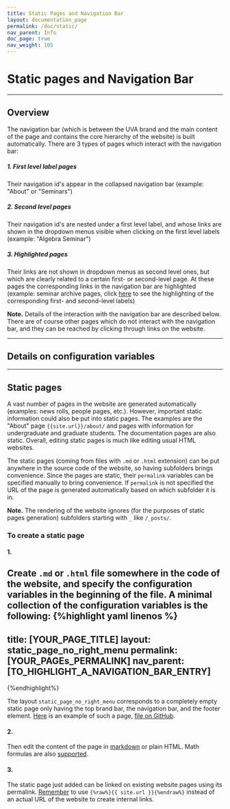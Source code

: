 ```yaml
---
title: Static Pages and Navigation Bar
layout: documentation_page
permalink: /doc/static/
nav_parent: Info
doc_page: true
nav_weight: 105
---
```


# Static pages and Navigation Bar

---

## Overview

The navigation bar
(which is between the UVA brand and the main content of the page and contains the core hierarchy of the website)
is built automatically. 
There are 3 types of pages which interact with the navigation bar:

##### 1. First level label pages

Their navigation id's appear in the collapsed navigation bar (example: "About" or "Seminars")

##### 2. Second level pages

Their navigation id's are nested under a first level label, and 
whose links are shown in the dropdown menus visible when clicking on the first level labels (example: "Algebra Seminar")

##### 3. Highlighted pages

Their links are not shown in dropdown menus as second level ones, but which are clearly related to a certain first- or second-level page. At these pages the corresponding links in the navigation bar are highlighted (example: seminar archive pages, click [here]({{site.url}}/seminars/algebra/2008-09/) to see the highlighting of the corresponding first- and second-level labels)

**Note.** Details of the interaction with the navigation bar are described below. 
There are of course other pages which do not interact with the navigation bar, 
and they can be reached by clicking through links on the website. 

---

## Details on configuration variables


---

## Static pages

A vast number of pages in the website are generated automatically 
(examples: news rolls, people pages, etc.). 
However, important static information could also be put into
static pages. The examples are the "About" page `{{site.url}}/about/`
and pages with information for undergraduate and graduate students.
The documentation pages are also static. 
Overall, editing static pages is much like editing usual HTML websites.

The static pages (coming from files with `.md` or `.html` extension)
can be put anywhere in the source code of the website,
so having subfolders brings convenience.
Since the pages are static, their `permalink` variables can be 
specified manually to bring convenience. 
If `permalink` is not specified the URL of the page is generated automatically 
based on which subfolder it is in.

**Note.** The rendering of the 
website ignores
(for the purposes of static pages generation)
subfolders starting with `_` like `/_posts/`.

### To create a static page

#### 1.

Create `.md` or `.html` file somewhere in the code of the website, and 
specify the configuration variables in the beginning of the file. A minimal collection of the configuration 
variables is the following:
{%highlight yaml linenos %}
---
title: [YOUR_PAGE_TITLE]
layout: static_page_no_right_menu
permalink: [YOUR_PAGEs_PERMALINK]
nav_parent: [TO_HIGHLIGHT_A_NAVIGATION_BAR_ENTRY]
---
{%endhighlight%}

The layout `static_page_no_right_menu` corresponds to a completely empty static page
only having the top brand bar, the navigation bar, and the footer element. 
[Here]({{site.url}}/emptypage/) is an example of such a page, [file on GitHub]().

#### 2.

Then edit the content of the page in 
[markdown](https://github.com/adam-p/markdown-here/wiki/Markdown-Cheatsheet)
or plain HTML.
Math formulas are also [supported]({{site.url}}/doc/math/).

#### 3.

The static page just added can be linked on existing website pages
using its permalink. [Remember](doc/reminders/) to use 
`{%raw%}{{ site.url }}{%endraw%}`
instead of an actual URL of the website to create internal links.
